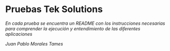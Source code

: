 # Pruebas Tek Solutions

*En cada prueba se encuentra un README con los instrucciones necesarias para comprender la ejecución y entendimiento de las diferentes aplicaciones*

*Juan Pablo Morales Tames*
